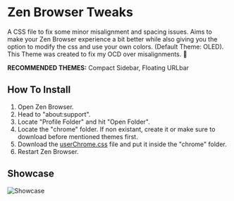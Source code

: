 # Zen Browser Tweaks
A CSS file to fix some minor misalignment and spacing issues. Aims to make your Zen Browser experience a bit better while also giving you the option to modify the css and use your own colors. (Default Theme: OLED).
This Theme was created to fix my OCD over misalignments. 🗿

**RECOMMENDED THEMES:** Compact Sidebar, Floating URLbar

## How To Install
1. Open Zen Browser.
2. Head to "about:support".
3. Locate "Profile Folder" and hit "Open Folder".
4. Locate the "chrome" folder. If non existant, create it or make sure to download before mentioned themes first.
5. Download the [userChrome.css](./userChrome.css) file and put it inside the "chrome" folder.
6. Restart Zen Browser.

## Showcase
![Showcase](https://github.com/user-attachments/assets/2a1d40c5-f691-40ed-9af3-4130dedc91b5)
